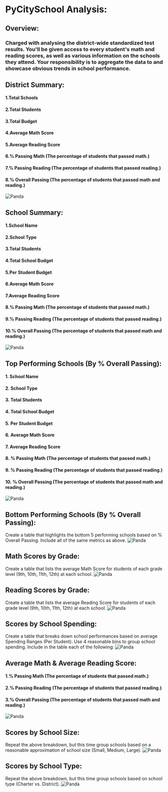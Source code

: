 # PyCitySchool Analysis:

## Overview:
### Charged with analysing the district-wide standardized test results. You'll be given access to every student's math and reading scores, as well as various information on the schools they attend. Your responsibility is to aggregate the data to and showcase obvious trends in school performance.

## District Summary:

#### 1.Total Schools
#### 2.Total Students
#### 3.Total Budget
#### 4.Average Math Score
#### 5.Average Reading Score
#### 6.% Passing Math (The percentage of students that passed math.)
#### 7.% Passing Reading (The percentage of students that passed reading.)
#### 8.% Overall Passing (The percentage of students that passed math and reading.)

![Panda](img/school1.PNG)

## School Summary:

#### 1.School Name
#### 2.School Type
#### 3.Total Students
#### 4.Total School Budget
#### 5.Per Student Budget
#### 6.Average Math Score
#### 7.Average Reading Score
#### 8.% Passing Math (The percentage of students that passed math.)
#### 9.% Passing Reading (The percentage of students that passed reading.)
#### 10.% Overall Passing (The percentage of students that passed math and reading.)

![Panda](img/school2.PNG)

## Top Performing Schools (By % Overall Passing):

#### 1. School Name
#### 2. School Type
#### 3. Total Students
#### 4. Total School Budget
#### 5. Per Student Budget
#### 6. Average Math Score
#### 7. Average Reading Score
#### 8. % Passing Math (The percentage of students that passed math.)
#### 9. % Passing Reading (The percentage of students that passed reading.)
#### 10. % Overall Passing (The percentage of students that passed math and reading.)

![Panda](img/school3.PNG)

## Bottom Performing Schools (By % Overall Passing):

Create a table that highlights the bottom 5 performing schools based on % Overall Passing. Include all of the same metrics as above.
![Panda](img/school4.PNG)


## Math Scores by Grade:

Create a table that lists the average Math Score for students of each grade level (9th, 10th, 11th, 12th) at each school.
![Panda](img/school5.PNG)


## Reading Scores by Grade:

Create a table that lists the average Reading Score for students of each grade level (9th, 10th, 11th, 12th) at each school.
![Panda](img/school6.PNG)


## Scores by School Spending:

Create a table that breaks down school performances based on average Spending Ranges (Per Student). Use 4 reasonable bins to group school spending. Include in the table each of the following:
![Panda](img/school8.PNG)

## Average Math & Average Reading Score:

#### 1.% Passing Math (The percentage of students that passed math.)
#### 2.% Passing Reading (The percentage of students that passed reading.)
#### 3.% Overall Passing (The percentage of students that passed math and reading.)

![Panda](img/school9.PNG)

## Scores by School Size:

Repeat the above breakdown, but this time group schools based on a reasonable approximation of school size (Small, Medium, Large).
![Panda](img/school10.PNG)


## Scores by School Type:

Repeat the above breakdown, but this time group schools based on school type (Charter vs. District).
![Panda](img/school11.PNG)


